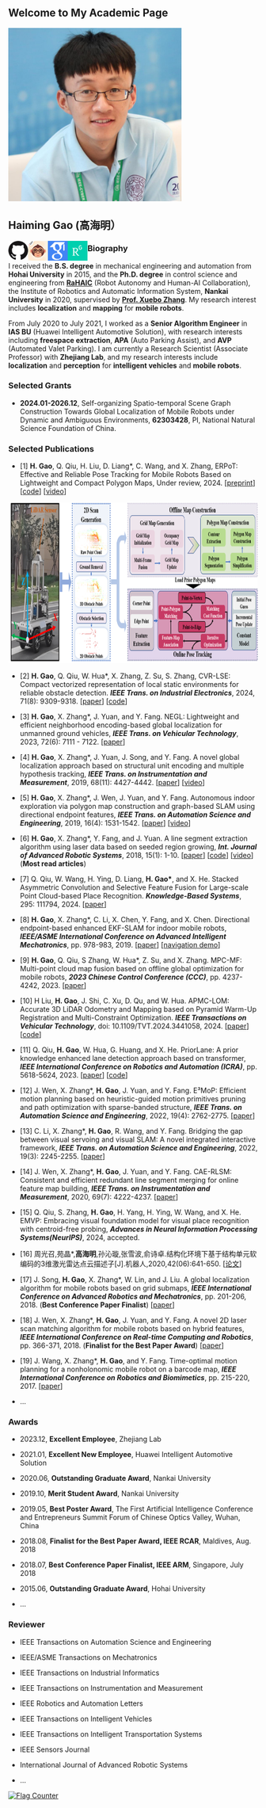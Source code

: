 ## Welcome to My Academic Page

<p align = "left">
  <img src=".\pic\ghm.png" width = "350" height = "350" alt="gaohaiming"/>
</p>


## Haiming Gao (高海明）

[<img src=".\pic\github.jpg" width = "40" height = "" alt="github" align="left"/>](http://github.com/ghm0819)[<img src=".\pic\csdn.jpg" width = "40" height = "" alt="csdn" align="left"/>](https://blog.csdn.net/qq_24893115)[<img src=".\pic\gs.png" width = "40" height = "" alt="scholar" align="left"/>](https://scholar.google.com.hk/citations?user=Vz_6DDwAAAAJ&hl=zh-CN&oi=ao)[<img src=".\pic\rg.png" width = "40" height = "" alt="research" align="left"/>](https://www.researchgate.net/profile/Haiming-Gao-2)

###  Biography

I received the **B.S. degree** in mechanical engineering and automation from **Hohai University** in 2015, and the **Ph.D. degree** in control science and engineering from [**RaHAIC**](https://rh.nankai.edu.cn/) (Robot Autonomy and Human-AI Collaboration), the Institute of Robotics and Automatic Information System, **Nankai University** in 2020, supervised by [**Prof. Xuebo Zhang**](https://ai.nankai.edu.cn/info/1033/3984.htm). My research interest includes **localization** and **mapping** for **mobile robots**.

From July 2020 to July 2021, I worked as a **Senior Algorithm Engineer** in **IAS BU** (Huawei Intelligent Automotive Solution), with research interests including **freespace extraction**, **APA** (Auto Parking Assist), and **AVP** (Automated Valet Parking). I am currently a Research Scientist (Associate Professor) with **Zhejiang Lab**, and my research interests include **localization** and **perception** for **intelligent vehicles** and **mobile robots**.


### Selected Grants
+ **2024.01-2026.12**, Self-organizing Spatio-temporal Scene Graph Construction Towards Global Localization of Mobile Robots under Dynamic and Ambiguous Environments, **62303428**,  PI, National Natural Science Foundation of China.


### Selected Publications

+ [1] **H. Gao**, Q. Qiu, H. Liu, D. Liang*, C. Wang, and X. Zhang, ERPoT: Effective and Reliable Pose Tracking for Mobile Robots Based on Lightweight and Compact Polygon Maps, Under review, 2024. [[preprint](https://arxiv.org/abs/2409.14723)] [[code](https://github.com/ghm0819/ERPoT)] [[video](https://youtu.be/cseml5FrW1Q)]

<p align = "left">
<img src=".\pic\paper\ERPoT.png" width = "1000" height = "325" alt="ERPoT"/>
</p>


+ [2] **H. Gao**, Q. Qiu, W. Hua\*, X. Zhang, Z. Su, S. Zhang, CVR-LSE: Compact vectorized representation of local static environments for reliable obstacle detection. ***IEEE Trans. on Industrial Electronics***, 2024, 71(8): 9309-9318. [[paper](https://ieeexplore.ieee.org/document/10287883)] [[code](https://github.com/ghm0819/cvr_lse)]

+ [3] **H. Gao**, X. Zhang\*, J. Yuan, and Y. Fang. NEGL: Lightweight and efficient neighborhood encoding-based global localization for unmanned ground vehicles, ***IEEE Trans. on Vehicular Technology***, 2023, 72(6): 7111 - 7122. [[paper](https://ieeexplore.ieee.org/document/10024765)]

+ [4] **H. Gao**, X. Zhang\*, J. Yuan, J. Song, and Y. Fang. A novel global localization approach based on structural unit encoding and multiple hypothesis tracking, ***IEEE Trans. on Instrumentation and Measurement***, 2019, 68(11): 4427-4442. [[paper](https://ieeexplore.ieee.org/document/8621041)] [[video](https://www.youtube.com/watch?v=0MTvEsSSSz4)]

+ [5] **H. Gao**, X. Zhang\*, J. Wen, J. Yuan, and Y. Fang. Autonomous indoor exploration via polygon map construction and graph-based SLAM using directional endpoint features, ***IEEE Trans. on Automation Science and Engineering***, 2019, 16(4): 1531-1542. [[paper](https://ieeexplore.ieee.org/document/8573855)] [[video](https://www.youtube.com/watch?v=D2Ds_DYySRE)]

+ [6] **H. Gao**, X. Zhang\*, Y. Fang, and J. Yuan. A line segment extraction algorithm using laser data based on seeded region growing, ***Int. Journal of Advanced Robotic Systems***, 2018, 15(1): 1-10. [[paper](https://journals.sagepub.com/doi/epub/10.1177/1729881418755245)] [[code](https://github.com/NKU-MobFly-Robotics/laser-line-segment)] [[video](https://www.youtube.com/watch?v=yNN9NRioOBc)] (**Most read articles**)

+ [7] Q. Qiu, W. Wang, H. Ying, D. Liang, **H. Gao\***, and X. He. Stacked Asymmetric Convolution and Selective Feature Fusion for Large-scale Point Cloud-based Place Recognition. ***Knowledge-Based Systems***, 295: 111794, 2024. [[paper](https://www.sciencedirect.com/science/article/abs/pii/S0950705124004283?via%3Dihub)]

+ [8] **H. Gao**, X. Zhang\*, C. Li, X. Chen, Y. Fang, and X. Chen. Directional endpoint-based enhanced EKF-SLAM for indoor mobile robots, ***IEEE/ASME International Conference on Advanced Intelligent Mechatronics***, pp. 978-983, 2019. [[paper](https://ieeexplore.ieee.org/document/8868577)] [[navigation demo](https://www.youtube.com/watch?v=cu_ZK6mHmj0)]

+ [9] **H. Gao**, Q. Qiu, S Zhang, W. Hua\*, Z. Su, and X. Zhang. MPC-MF: Multi-point cloud map fusion based on offline global optimization for mobile robots, ***2023 Chinese Control Conference (CCC)***, pp. 4237-4242, 2023. [[paper](https://ieeexplore.ieee.org/document/10239948)] 

+ [10] H Liu, **H. Gao**, J. Shi, C. Xu, D. Qu, and W. Hua. APMC-LOM: Accurate 3D LiDAR Odometry and Mapping based on Pyramid Warm-Up Registration and Multi-Constraint Optimization. ***IEEE Transactions on Vehicular Technology***, doi: 10.1109/TVT.2024.3441058, 2024. [[paper](https://ieeexplore.ieee.org/document/10666713)] [[code](https://github.com/BotWhiz/APMC-LOM)]

+ [11] Q. Qiu, **H. Gao**, W. Hua, G. Huang, and X. He. PriorLane: A prior knowledge enhanced lane detection approach based on transformer, ***IEEE International Conference on Robotics and Automation (ICRA)***, pp. 5618-5624, 2023. [[paper](https://ieeexplore.ieee.org/document/10161356)] [[code](https://github.com/vincentqqb/PriorLane)]

+ [12] J. Wen, X. Zhang\*, **H. Gao**, J. Yuan, and Y. Fang. E³MoP: Efficient motion planning based on heuristic-guided motion primitives pruning and path optimization with sparse-banded structure, ***IEEE Trans. on Automation Science and Engineering***, 2022, 19(4): 2762-2775. [[paper](https://ieeexplore.ieee.org/document/9627934)]

+ [13] C. Li, X. Zhang\*, **H. Gao**, R. Wang, and Y. Fang. Bridging the gap between visual servoing and visual SLAM: A novel integrated interactive framework, ***IEEE Trans. on Automation Science and Engineering***, 2022, 19(3): 2245-2255. [[paper](https://ieeexplore.ieee.org/document/9392367)]

+ [14] J. Wen, X. Zhang\*, **H. Gao**, J. Yuan, and Y. Fang. CAE-RLSM: Consistent and efficient redundant line segment merging for online feature map building, ***IEEE Trans. on Instrumentation and Measurement***, 2020, 69(7): 4222-4237. [[paper](https://ieeexplore.ieee.org/document/8882497)]

+ [15] Q. Qiu, S. Zhang, **H. Gao**, H. Yang, H. Ying, W. Wang, and X. He. EMVP: Embracing visual foundation model for visual place recognition with centroid-free probing, ***Advances in Neural Information Processing Systems(NeurIPS)***, 2024, accepted. 

+ [16] 周光召,苑晶\*,**高海明**,孙沁璇,张雪波,俞诗卓.结构化环境下基于结构单元软编码的3维激光雷达点云描述子[J].机器人,2020,42(06):641-650. [[论文](https://kns.cnki.net/kcms2/article/abstract?v=3uoqIhG8C44YLTlOAiTRKibYlV5Vjs7i8oRR1PAr7RxjuAJk4dHXonRMFKNxjDxoxdhVwbsDLApY-eqH6_JAUvftlY0adeN-&uniplatform=NZKPT)]

+ [17] J. Song, **H. Gao**, X. Zhang\*, W. Lin, and J. Liu. A global localization algorithm for mobile robots based on grid submaps, ***IEEE International Conference on Advanced Robotics and Mechatronics***, pp. 201-206, 2018. (**Best Conference Paper Finalist**) [[paper](https://ieeexplore.ieee.org/document/8610874)]

+ [18]  J. Wen, X. Zhang\*, **H. Gao**, J. Yuan, and Y. Fang. A novel 2D laser scan matching algorithm for mobile robots based on hybrid features, ***IEEE International Conference on Real-time Computing and Robotics***, pp. 366-371, 2018. (**Finalist for the Best Paper Award**) [[paper](https://ieeexplore.ieee.org/document/8621744)]

+ [19] J. Wang, X. Zhang\*, **H. Gao**, and Y. Fang. Time-optimal motion planning for a nonholonomic mobile robot on a barcode map, ***IEEE International Conference on Robotics and Biomimetics***, pp. 215-220, 2017. [[paper](https://ieeexplore.ieee.org/document/8324420)]

+ ...




### Awards

+ 2023.12, **Excellent Employee**, Zhejiang Lab

+ 2021.01, **Excellent New Employee**, Huawei Intelligent Automotive Solution

+ 2020.06, **Outstanding Graduate Award**, Nankai University

+ 2019.10, **Merit Student Award**, Nankai University

+ 2019.05, **Best Poster Award**, The First Artificial Intelligence Conference and Entrepreneurs Summit Forum of Chinese Optics Valley, Wuhan, China

+ 2018.08, **Finalist for the Best Paper Award, IEEE RCAR**, Maldives, Aug. 2018

+ 2018.07, **Best Conference Paper Finalist, IEEE ARM**, Singapore, July 2018

+ 2015.06, **Outstanding Graduate Award**, Hohai University

+ ...




### Reviewer

+ IEEE Transactions on Automation Science and Engineering

+ IEEE/ASME Transactions on Mechatronics

+ IEEE Transactions on Industrial Informatics

+ IEEE Transactions on Instrumentation and Measurement

+ IEEE Robotics and Automation Letters

+ IEEE Transactions on Intelligent Vehicles

+ IEEE Transactions on Intelligent Transportation Systems

+ IEEE Sensors Journal

+ International Journal of Advanced Robotic Systems

+ ...



<a href="https://info.flagcounter.com/bjoL"><img src="https://s01.flagcounter.com/map/bjoL/size_l/txt_000000/border_CCCCCC/pageviews_0/viewers_0/flags_0/" alt="Flag Counter" border="0"></a>
